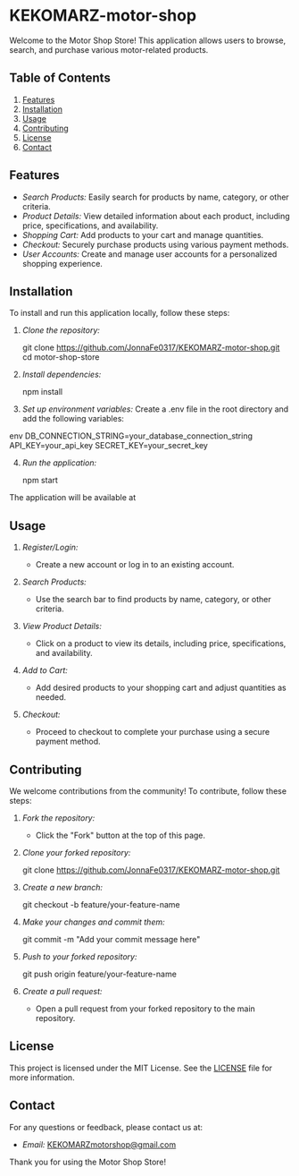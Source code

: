 # KEKOMARZ-motor-shop

Welcome to the Motor Shop Store! This application allows users to browse, search, and purchase various motor-related products.

## Table of Contents
1. [Features](#features)
2. [Installation](#installation)
3. [Usage](#usage)
4. [Contributing](#contributing)
5. [License](#license)
6. [Contact](#contact)

## Features
- *Search Products:* Easily search for products by name, category, or other criteria.
- *Product Details:* View detailed information about each product, including price, specifications, and availability.
- *Shopping Cart:* Add products to your cart and manage quantities.
- *Checkout:* Securely purchase products using various payment methods.
- *User Accounts:* Create and manage user accounts for a personalized shopping experience.

## Installation
To install and run this application locally, follow these steps:

1. *Clone the repository:*
    
    git clone https://github.com/JonnaFe0317/KEKOMARZ-motor-shop.git
    cd motor-shop-store
    

2. *Install dependencies:*
    
    npm install
    

3. *Set up environment variables:*
    Create a .env file in the root directory and add the following variables:
    
env
    DB_CONNECTION_STRING=your_database_connection_string
    API_KEY=your_api_key
    SECRET_KEY=your_secret_key
    

4. *Run the application:*
    
    npm start
    

The application will be available at 

## Usage
1. *Register/Login:*
   - Create a new account or log in to an existing account.

2. *Search Products:*
   - Use the search bar to find products by name, category, or other criteria.

3. *View Product Details:*
   - Click on a product to view its details, including price, specifications, and availability.

4. *Add to Cart:*
   - Add desired products to your shopping cart and adjust quantities as needed.

5. *Checkout:*
   - Proceed to checkout to complete your purchase using a secure payment method.

## Contributing
We welcome contributions from the community! To contribute, follow these steps:

1. *Fork the repository:*
    - Click the "Fork" button at the top of this page.

2. *Clone your forked repository:*
    
    git clone https://github.com/JonnaFe0317/KEKOMARZ-motor-shop.git
    

3. *Create a new branch:*
    
    git checkout -b feature/your-feature-name
    

4. *Make your changes and commit them:*
    
    git commit -m "Add your commit message here"
    

5. *Push to your forked repository:*
    
    git push origin feature/your-feature-name
    

6. *Create a pull request:*
    - Open a pull request from your forked repository to the main repository.

## License
This project is licensed under the MIT License. See the [LICENSE](LICENSE) file for more information.

## Contact
For any questions or feedback, please contact us at:
- *Email:* KEKOMARZmotorshop@gmail.com

Thank you for using the Motor Shop Store!
